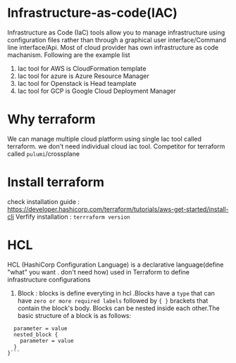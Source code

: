 # Infrastructure-as-code(IAC)
Infrastructure as Code (IaC) tools allow you to manage infrastructure using configuration files rather than through a graphical user interface/Command line interface/Api. Most of cloud provider has own infrastructure as code machanism. Following are the example list
1. Iac tool for AWS is CloudFormation template
2. Iac tool for azure is Azure Resource Manager
3. Iac tool for Openstack is Head teamplate
4. Iac tool for GCP is Google Cloud Deployment Manager

# Why terraform 
We can manage multiple cloud platform using single Iac tool called terraform. we don't need individual cloud iac tool.
Competitor for terraform called `pulumi`/crossplane

# Install terraform 
check installation guide : https://developer.hashicorp.com/terraform/tutorials/aws-get-started/install-cli
Verfify installation : `terrraform version`

# HCL 
HCL (HashiCorp Configuration Language) is a declarative language(define "what" you want . don't need how) used in Terraform to define infrastructure configurations
1. Block : blocks is define everyting in hcl .Blocks have a `type` that can have `zero or more required labels` followed by `{ }` brackets that contain the block's body. Blocks can be nested inside each other.The basic structure of a block is as follows:
```block_type "label_1" "label_2" {
  parameter = value
  nested_block {
    parameter = value
  }
}```
